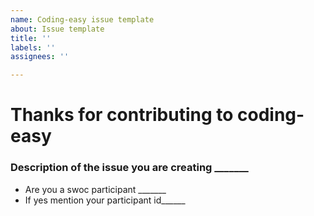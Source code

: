 ```yaml
---
name: Coding-easy issue template
about: Issue template
title: ''
labels: ''
assignees: ''

---
```


# Thanks for contributing to coding-easy

### Description of the issue you are creating _______

- Are you a swoc participant _______
- If yes mention your participant id______
